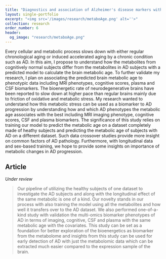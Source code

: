 ```yaml
---
title: "Diagnostics and association of Alzheimer's disease markers with metabolomic age."
layout: single-portfolio
excerpt: "<img src='/images/research/metaboAge.png' alt=''>"
collection: research
order_number: 6
header: 
  og_image: "research/metaboAge.png"
---
```


Every cellular and metabolic process slows down with either regular chronological aging or induced accelerated aging by a chronic condition such as AD. In this aim, I propose to understand how the metabolites from cognitively normal subjects differ from the metabolites in AD subjects with a predicted model to calculate the brain metabolic age. To further validate my research, I plan on associating the predicted brain metabolic age to phenotypic data including MRI phenotypes, cognitive scores, plasma and CSF biomarkers.
The bioenergetic rate of neurodegenerative brains have been reported to slow down at higher pace than regular brains mainly due to friction of oxidative and metabolic stress. My research wanted to understand how this metabolic stress can be used as a biomarker to AD progression by understanding how and which AD phenotypes the metabolic age associates with the best including MRI imaging phenotype, cognitive scores, CSF and plasma biomarkers. The significance of this study relies on training our model to predict the metabolic age on a dataset completely made of heathy subjects and predicting the metabolic age of subjects with AD on a different dataset. Such data crossover studies provide more insight on common factors of AD pathology. Furthermore, with longitudinal data and sex-based training, we hope to provide some insights on importance of metabolic changes in AD progression.

## Article
*Under review*

> Our pipeline of utilizing the healthy subjects of one dataset to investigate the AD subjects and along with the longitudinal effect of the same metabolic is one of a kind. Our novelty stands in our process with also training the model using all the metabolites and how well it transfers over to the AD dataset. We also performed one-of-a-kind study with validation the multi-omics biomarker phenotypes of AD in terms of imaging, cognitive, CSF and plasma with the same metabolic age with the covariates. This study can be set as a foundation for better exploration of the bioenergetics as biomarker from the metabolome and insights from this study can be used for early detection of AD with just the metabolomic data which can be extracted much easier compared to the expression sample of the brain.